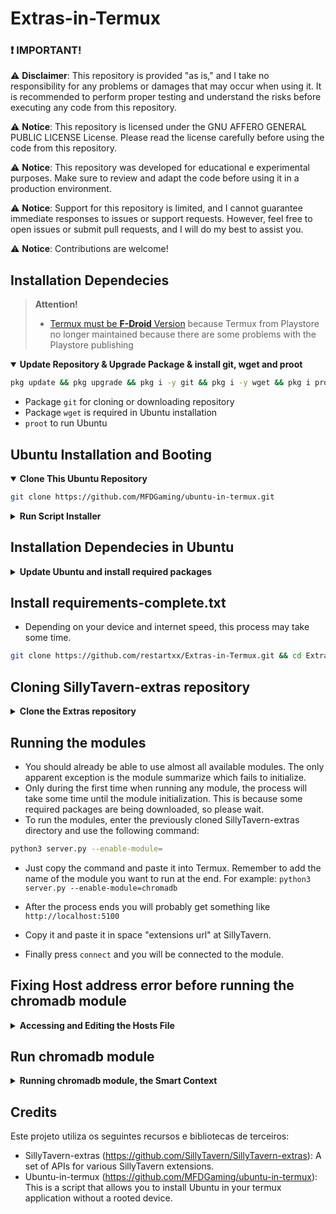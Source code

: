 # Extras-in-Termux

### :exclamation: **IMPORTANT!**

⚠️ **Disclaimer**: This repository is provided "as is," and I take no responsibility for any problems or damages that may occur when using it. It is recommended to perform proper testing and understand the risks before executing any code from this repository.

⚠️ **Notice**: This repository is licensed under the GNU AFFERO GENERAL PUBLIC LICENSE License. Please read the license carefully before using the code from this repository.

⚠️ **Notice**: This repository was developed for educational e experimental purposes. Make sure to review and adapt the code before using it in a production environment.

⚠️ **Notice**: Support for this repository is limited, and I cannot guarantee immediate responses to issues or support requests. However, feel free to open issues or submit pull requests, and I will do my best to assist you.

⚠️ **Notice**: Contributions are welcome!

## Installation Dependecies

> **Attention!**
>
> - [Termux must be **F-Droid** Version](https://f-droid.org/en/packages/com.termux/) because Termux from Playstore no longer maintained because there are some problems with the Playstore publishing

  <details open>
  <summary><strong>Update Repository & Upgrade Package & install git, wget and proot</strong></summary>

```bash
pkg update && pkg upgrade && pkg i -y git && pkg i -y wget && pkg i proot -y
```

  </details>

- Package `git` for cloning or downloading repository
- Package `wget` is required in Ubuntu installation
- `proot` to run Ubuntu

## Ubuntu Installation and Booting ##

<details open>
  <summary><strong>Clone This Ubuntu Repository</strong></summary>

```bash
git clone https://github.com/MFDGaming/ubuntu-in-termux.git
```

  </details>

  <details>
  <summary><strong>Run Script Installer</strong></summary>

- Move to Folder

- Give execution permission

- Execute Installer

- Now just start ubuntu


```bash
cd ubuntu-in-termux && chmod +x ubuntu.sh && ./ubuntu.sh -y && ./startubuntu.sh
```

</details>

## Installation Dependecies in Ubuntu

<details>
  <summary><strong>Update Ubuntu and install required packages</strong></summary>

```bash
apt update && apt upgrade -y && apt install python3 && apt update && apt install python3-pip && apt install nano && apt install git -y
```

- Install `Python3` & `pip` packegs
- Install `nano`
- Install `git`

</details>

## Install requirements-complete.txt

- Depending on your device and internet speed, this process may take some time. 

```bash
git clone https://github.com/restartxx/Extras-in-Termux.git && cd Extras-in-Termux && pip install -r requirements-complete.txt
```
</details>

## Cloning SillyTavern-extras repository 

<details>
  <summary><strong>Clone the Extras repository</strong></summary>

- Now, with all the requirements already installed, choose which directory you think is most pleasant for the location of SillyTavern-extras. You can leave the current directory using the command `cd ..`

```bash
git clone https://github.com/Cohee1207/TavernAI-extras && cd SillyTavern-extras
```

</details>

## Running the modules

- You should already be able to use almost all available modules. The only apparent exception is the module summarize which fails to initialize.
- Only during the first time when running any module, the process will take some time until the module initialization. This is because some required packages are being downloaded, so please wait.
- To run the modules, enter the previously cloned SillyTavern-extras directory and use the following command:

```bash
python3 server.py --enable-module=
```
- Just copy the command and paste it into Termux. Remember to add the name of the module you want to run at the end. For example: `python3 server.py --enable-module=chromadb`

- After the process ends you will probably get something like `http://localhost:5100`
- Copy it and paste it in space "extensions url" at SillyTavern.
- Finally press `connect` and you will be connected to the module.

</details>

##  Fixing Host address error before running the chromadb module ##

<details>
  <summary><strong>Accessing and Editing the Hosts File</strong></summary>

- If you want to use the chromadb module, you need to do some simple steps. Otherwise, you will receive the following error: Name or service not known 

```bash
nano /etc/hosts
```

- When running the above command you probably got an empty screen/file, this is what causes the error. Copy the address below and just paste it on the empty screen/file given by "nano /etc/hosts" earlier. Save and exit, as before. 

```bash
127.0.0.1 localhost
```

</details>

##  Run chromadb module

<details>
  <summary><strong>Running chromadb module, the Smart Context</strong></summary>

- Now, you should be able to run the chromadb module and others. Just use the command below and wait for the necessary requirements for chromadb to download and start it.

```bash
python3 server.py --enable-module=chromadb
```
  
</details>

## Credits

Este projeto utiliza os seguintes recursos e bibliotecas de terceiros:

- SillyTavern-extras (https://github.com/SillyTavern/SillyTavern-extras): A set of APIs for various SillyTavern extensions.
- Ubuntu-in-termux (https://github.com/MFDGaming/ubuntu-in-termux): This is a script that allows you to install Ubuntu in your termux application without a rooted device.

